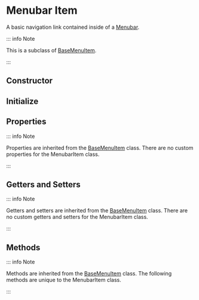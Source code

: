 # Menubar Item

A basic navigation link contained inside of a [Menubar](./menubar).

::: info Note

This is a subclass of [BaseMenuItem](./base-menu-item).

:::

## Constructor

## Initialize

## Properties

::: info Note

Properties are inherited from the [BaseMenuItem](./base-menu-item#properties) class. There are no custom properties for the MenubarItem class.

:::

## Getters and Setters

::: info Note

Getters and setters are inherited from the [BaseMenuItem](./base-menu-item#getters-and-setters) class. There are no custom getters and setters for the MenubarItem class.

:::

## Methods

::: info Note

Methods are inherited from the [BaseMenuItem](./base-menu-item#methods) class. The following methods are unique to the MenubarItem class.

:::
